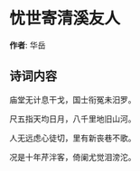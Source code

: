 # 忧世寄清溪友人

**作者**: 华岳

## 诗词内容

庙堂无计息干戈，国士衔冤未汨罗。

尺五指天均日月，八千里地旧山河。

人无远虑心徒切，里有新丧巷不歌。

况是十年芹泮客，倚阑尤觉泪滂沱。

